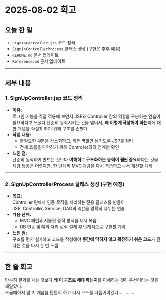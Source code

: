 # 2025-08-02 회고

## 오늘 한 일
- `SignInController.jsp` 코드 정리  
- `SignInControllerProcess` 클래스 생성 (구현은 추후 예정)  
- `README.md` 문서 업데이트  
- `Reference.md` 문서 업데이트  

---

## 세부 내용

### 1. SignUpController.jsp 코드 정리
- **이유:**  
  로그인 기능을 직접 적용해 보면서 JSP와 Controller 간의 역할을 구분하는 연습이 필요하다고 느꼈다
  단순히 동작시키는 것을 넘어서, **왜 이렇게 작성해야 하는지**에 대한 개념을 확실히 하기 위해 구조를 손봤다
- **작업 내용:**  
  - 불필요한 부분을 간소화하고, 화면 역할만 남기도록 JSP를 정리
  - 전체 흐름을 파악하기 위해 Controller와의 연계만 확인
- **느낀 점:**  
  단순히 동작하게 만드는 것보다 **이해하고 구조화하는 능력이 훨씬 중요**하다는 것을 체감
  당장은 어렵지만, 한 단계씩 MVC 개념을 다시 복습하고 나서 개선할 계획

---

### 2. SignUpControllerProcess 클래스 생성 (구현 예정)
- **목표:**  
  Controller 단에서 인증 로직을 처리하는 전용 클래스를 만들어  
  JSP, Controller, Service, DAO의 역할을 명확히 나누는 연습.
- **다음 단계:**  
  - MVC 패턴과 서블릿 동작 방식을 다시 복습  
  - DB 연동 및 예외 처리 로직 설계 후 단계적으로 구현할 계획
- **느낀 점:**  
  구조를 먼저 설계하고 코드를 작성해야 **중간에 막히지 않고 확장하기 쉬운 코드**가 된다는 것을 다시 한 번 느낌

---

## 한 줄 회고
단순히 결과를 내는 것보다 **왜 이 구조로 해야 하는지**를 이해하는 것이 우선이라는 것을 깨달았다.  
조급해하지 말고, 개념을 탄탄히 하고 다시 코드를 다듬어야겠다.............